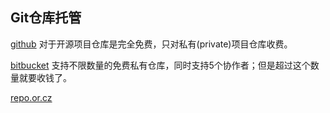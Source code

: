 ## Git仓库托管 ##

[github](http://wwww.github.com)
对于开源项目仓库是完全免费，只对私有(private)项目仓库收费。

[bitbucket](http://wwww.bitbucket.org)
支持不限数量的免费私有仓库，同时支持5个协作者；但是超过这个数量就要收钱了。

[repo.or.cz](http://repo.or.cz)

